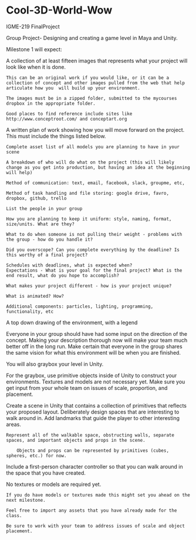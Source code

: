 # Cool-3D-World-Wow
IGME-219 FinalProject

Group Project- Designing and creating a game level in Maya and Unity.

Milestone 1 will expect:

A collection of at least fifteen images that represents what your project will look like when it is done.

    This can be an original work if you would like, or it can be a collection of concept and other images pulled from the web that help articulate how you  will build up your environment.
    
    The images must be in a zipped folder, submitted to the mycourses dropbox in the appropriate folder.
    
    Good places to find reference include sites like http://www.conceptroot.com/ and conceptart.org
    
A written plan of work showing how you will move forward on the project. This must include the things listed below.

    Complete asset list of all models you are planning to have in your scene
    
    A breakdown of who will do what on the project (this will likely change as you get into production, but having an idea at the beginning will help)
    
    Method of communication: text, email, facebook, slack, groupme, etc,
    
    Method of task handling and file storing: google drive, favro, dropbox, github, trello
    
    List the people in your group
    
    How you are planning to keep it uniform: style, naming, format, size/units. What are they?
    
    What to do when someone is not pulling their weight - problems with the group - how do you handle it?
    
    Did you overscope? Can you complete everything by the deadline? Is this worthy of a final project?
    
    Schedules with deadlines, what is expected when?    
    Expectations - What is your goal for the final project? What is the end result, what do you hope to accomplish?
    
    What makes your project different - how is your project unique?
    
    What is animated? How?
    
    Additional components: particles, lighting, programming, functionality, etc 
    

A top down drawing of the environment, with a legend

Everyone in your group should have had some input on the direction of the concept. Making your description thorough now will make your team much better off in the long run. Make certain that everyone in the group shares the same vision for what this environment will be when you are finished.

You will also graybox your level in Unity.

For the graybox, use primitive objects inside of Unity to construct your environments. Textures and models are not necessary yet. Make sure you get input from your whole team on issues of scale, proportion, and placement.

Create a scene in Unity that contains a collection of primitives that reflects your proposed layout. Deliberately design spaces that are interesting to walk around in. Add landmarks that guide the player to other interesting areas.

    Represent all of the walkable space, obstructing walls, separate spaces, and important objects and props in the scene.
    
        Objects and props can be represented by primitives (cubes, spheres, etc.) for now.
        
Include a first-person character controller so that you can walk around in the space that you have created.

No textures or models are required yet.

    If you do have models or textures made this might set you ahead on the next milestone.
    
    Feel free to import any assets that you have already made for the class.
    
    Be sure to work with your team to address issues of scale and object placement.